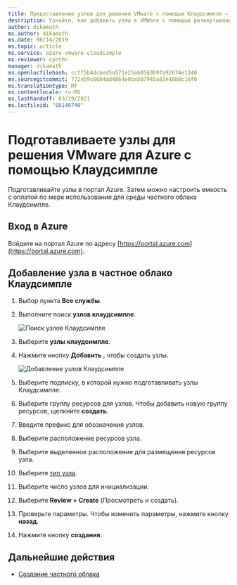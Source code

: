 ```yaml
---
title: Предоставление узлов для решения VMware с помощью Клаудсимпле — Azure
description: Узнайте, как добавить узлы в VMWare с помощью развертывания Клаудсимпле в портал Azure. Вы можете настроить емкость с оплатой по мере использования для среды частного облака.
author: dikamath
ms.author: dikamath
ms.date: 08/14/2019
ms.topic: article
ms.service: azure-vmware-cloudsimple
ms.reviewer: cynthn
manager: dikamath
ms.openlocfilehash: ccff5b4dc6ed5a571e25ab0569b9fa92674e1340
ms.sourcegitcommit: 772eb9c6684dd4864e0ba507945a83e48b8c16f0
ms.translationtype: MT
ms.contentlocale: ru-RU
ms.lasthandoff: 03/19/2021
ms.locfileid: "88140740"
---
```

# <a name="provision-nodes-for-azure-vmware-solution-by-cloudsimple"></a>Подготавливаете узлы для решения VMware для Azure с помощью Клаудсимпле

Подготавливайте узлы в портал Azure. Затем можно настроить емкость с оплатой по мере использования для среды частного облака Клаудсимпле.

## <a name="sign-in-to-azure"></a>Вход в Azure

Войдите на портал Azure по адресу [https://portal.azure.com](https://portal.azure.com).

## <a name="add-a-node-to-your-cloudsimple-private-cloud"></a>Добавление узла в частное облако Клаудсимпле

1. Выбор пункта **Все службы**.
2. Выполните поиск **узлов клаудсимпле**.

   ![Поиск узлов Клаудсимпле](media/create-cloudsimple-node-search.png)

3. Выберите **узлы клаудсимпле**.
4. Нажмите кнопку **Добавить** , чтобы создать узлы.

    ![Добавление узлов Клаудсимпле](media/create-cloudsimple-node-add.png)

5. Выберите подписку, в которой нужно подготавливать узлы Клаудсимпле.
6. Выберите группу ресурсов для узлов. Чтобы добавить новую группу ресурсов, щелкните **создать**.
7. Введите префикс для обозначения узлов.
8. Выберите расположение ресурсов узла.
9. Выберите выделенное расположение для размещения ресурсов узла.
10. Выберите [тип узла](cloudsimple-node.md).
11. Выберите число узлов для инициализации.
12. Выберите **Review + Create** (Просмотреть и создать).
13. Проверьте параметры. Чтобы изменить параметры, нажмите кнопку **назад**.
14. Нажмите кнопку **создания**.

## <a name="next-steps"></a>Дальнейшие действия

* [Создание частного облака](create-private-cloud.md)

